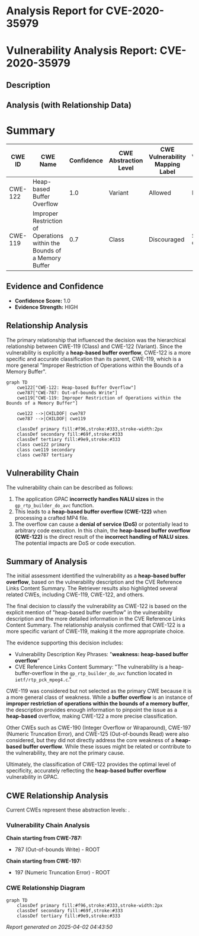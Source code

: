 # Analysis Report for CVE-2020-35979

# Vulnerability Analysis Report: CVE-2020-35979

## Description



## Analysis (with Relationship Data)

# Summary
| CWE ID | CWE Name | Confidence | CWE Abstraction Level | CWE Vulnerability Mapping Label | CWE-Vulnerability Mapping Notes |
|---|---|---|---|---|---|
| CWE-122 | Heap-based Buffer Overflow | 1.0 | Variant | Allowed | Primary CWE |
| CWE-119 | Improper Restriction of Operations within the Bounds of a Memory Buffer | 0.7 | Class | Discouraged | Secondary Candidate |

## Evidence and Confidence

*   **Confidence Score:** 1.0
*   **Evidence Strength:** HIGH

## Relationship Analysis
The primary relationship that influenced the decision was the hierarchical relationship between CWE-119 (Class) and CWE-122 (Variant). Since the vulnerability is explicitly a **heap-based buffer overflow**, CWE-122 is a more specific and accurate classification than its parent, CWE-119, which is a more general "Improper Restriction of Operations within the Bounds of a Memory Buffer".

```mermaid
graph TD
    cwe122["CWE-122: Heap-based Buffer Overflow"]
    cwe787["CWE-787: Out-of-bounds Write"]
    cwe119["CWE-119: Improper Restriction of Operations within the Bounds of a Memory Buffer"]
    
    cwe122 -->|CHILDOF| cwe787
    cwe787 -->|CHILDOF| cwe119
    
    classDef primary fill:#f96,stroke:#333,stroke-width:2px
    classDef secondary fill:#69f,stroke:#333
    classDef tertiary fill:#9e9,stroke:#333
    class cwe122 primary
    class cwe119 secondary
    class cwe787 tertiary
```

## Vulnerability Chain
The vulnerability chain can be described as follows:
1.  The application GPAC **incorrectly handles NALU sizes** in the `gp_rtp_builder_do_avc` function.
2.  This leads to a **heap-based buffer overflow (CWE-122)** when processing a crafted MP4 file.
3.  The overflow can cause a **denial of service (DoS)** or potentially lead to arbitrary code execution.
In this chain, the **heap-based buffer overflow (CWE-122)** is the direct result of the **incorrect handling of NALU sizes**. The potential impacts are DoS or code execution.

## Summary of Analysis
The initial assessment identified the vulnerability as a **heap-based buffer overflow**, based on the vulnerability description and the CVE Reference Links Content Summary. The Retriever results also highlighted several related CWEs, including CWE-119, CWE-122, and others.

The final decision to classify the vulnerability as CWE-122 is based on the explicit mention of "heap-based buffer overflow" in the vulnerability description and the more detailed information in the CVE Reference Links Content Summary. The relationship analysis confirmed that CWE-122 is a more specific variant of CWE-119, making it the more appropriate choice.

The evidence supporting this decision includes:

*   Vulnerability Description Key Phrases: "**weakness:** **heap-based buffer overflow**"
*   CVE Reference Links Content Summary: "The vulnerability is a heap-buffer-overflow in the `gp_rtp_builder_do_avc` function located in `ietf/rtp_pck_mpeg4.c`."

CWE-119 was considered but not selected as the primary CWE because it is a more general class of weakness. While a **buffer overflow** is an instance of **improper restriction of operations within the bounds of a memory buffer**, the description provides enough information to pinpoint the issue as a **heap-based** overflow, making CWE-122 a more precise classification.

Other CWEs such as CWE-190 (Integer Overflow or Wraparound), CWE-197 (Numeric Truncation Error), and CWE-125 (Out-of-bounds Read) were also considered, but they did not directly address the core weakness of a **heap-based buffer overflow**. While these issues might be related or contribute to the vulnerability, they are not the primary cause.

Ultimately, the classification of CWE-122 provides the optimal level of specificity, accurately reflecting the **heap-based buffer overflow** vulnerability in GPAC.


## CWE Relationship Analysis

Current CWEs represent these abstraction levels: .


### Vulnerability Chain Analysis

**Chain starting from CWE-787:**
- 787 (Out-of-bounds Write) - ROOT


**Chain starting from CWE-197:**
- 197 (Numeric Truncation Error) - ROOT



### CWE Relationship Diagram

```mermaid
graph TD
    classDef primary fill:#f96,stroke:#333,stroke-width:2px
    classDef secondary fill:#69f,stroke:#333
    classDef tertiary fill:#9e9,stroke:#333
```



*Report generated on 2025-04-02 04:43:50*
